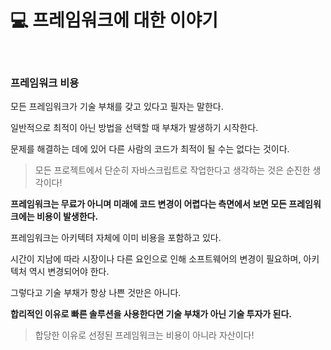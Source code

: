 # 💻 프레임워크에 대한 이야기

<br />

### 프레임워크 비용

모든 프레임워크가 기술 부채를 갖고 있다고 필자는 말한다.

일반적으로 최적이 아닌 방법을 선택할 때 부채가 발생하기 시작한다.

문제를 해결하는 데에 있어 다른 사람의 코드가 최적이 될 수는 없다는 것이다.

> 모든 프로젝트에서 단순히 자바스크립트로 작업한다고 생각하는 것은 순진한 생각이다!

**프레임워크는 무료가 아니며 미래에 코드 변경이 어렵다는 측면에서 보면 모든 프레임워크에는 비용이 발생한다.**

프레임워크는 아키텍텨 자체에 이미 비용을 포함하고 있다.

시간이 지남에 따라 시장이나 다른 요인으로 인해 소프트웨어의 변경이 필요하며, 아키텍처 역시 변경되어야 한다.

그렇다고 기술 부채가 항상 나쁜 것만은 아니다.

**합리적인 이유로 빠른 솔루션을 사용한다면 기술 부채가 아닌 기술 투자가 된다.**

> 합당한 이유로 선정된 프레임워크는 비용이 아니라 자산이다!

